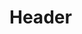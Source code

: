 <!-- TITLE: Technocrat 2018: The Atmos Magazine -->
<!-- SUBTITLE: Technocrat 2018 is here with the first issue of the magazine, a pre-fest release. -->

# Header